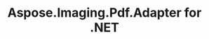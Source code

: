 ---
title: Aspose.Imaging.Pdf.Adapter for .NET
type: docs
weight: 10
url: /adapters/net/pdf/
keywords: "Aspose.Imaging.Pdf.Adapter for .NET, Aspose Imaging.Pdf.Adapter, Aspose API Reference."
description: Aspose.Imaging.Pdf.Adapter for .NET Combines 2 Aspose products Aspose.Imaging for .NET and Aspose.Pdf for .NET, this allows you to use the functions of both libraries as a single whole and expand conversion between formats.
is_root: true
---